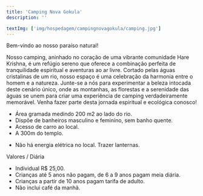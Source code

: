 ```yaml
---
title: 'Camping Nova Gokula'
description: ''

textImg: ['img/hospedagem/campingnovagokula/camping.jpg']
---
```

Bem-vindo ao nosso paraíso natural!

Nosso camping, aninhado no coração de uma vibrante comunidade Hare Krishna, é um refúgio sereno que oferece a combinação perfeita de tranquilidade espiritual e aventuras ao ar livre. Cortado pelas águas cristalinas de um rio, nosso espaço é uma celebração da harmonia entre o homem e a natureza. Junte-se a nós para experimentar a beleza intocada deste cenário único, onde as montanhas, as florestas e a serenidade das águas se unem para criar uma experiência de camping verdadeiramente memorável. Venha fazer parte desta jornada espiritual e ecológica conosco!

- Área gramada medindo 200 m2 ao lado do rio.
- Dispõe de banheiros masculino e feminino, sem banho quente.
- Acesso de carro ao local.
- A 300m do templo.
* Não há energia elétrica no local. Trazer lanternas.

Valores / Diária
- Individual R$ 25,00.
- Crianças até 5 anos não pagam, de 6 a 9 anos pagam meia diária.
- Crianças a partir de 10 anos pagam tarifa de adulto.
- Não inclui café da manhã.